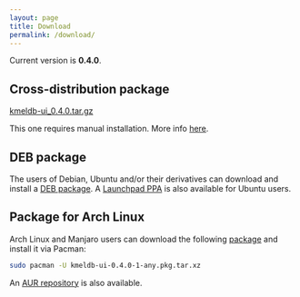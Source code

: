 ```yaml
---
layout: page
title: Download
permalink: /download/
---
```

Current version is **0.4.0**.

## Cross-distribution package

[kmeldb-ui_0.4.0.tar.gz](https://github.com/vsvyatski/kmeldb-ui/releases/download/v0.4.0/kmeldb-ui_0.4.0.tar.gz)

This one requires manual installation. More info [here](../index.md#manual-installation).

## DEB package

The users of Debian, Ubuntu and/or their derivatives can download and install a [DEB package](https://github.com/vsvyatski/kmeldb-ui/releases/download/v0.4.0/kmeldb-ui_0.4.0_all.deb). A [Launchpad PPA](https://launchpad.net/~vsvyatski/+archive/ubuntu/kmeldb-ui) is also available for Ubuntu users.

## Package for Arch Linux

Arch Linux and Manjaro users can download the following [package](https://github.com/vsvyatski/kmeldb-ui/releases/download/v0.4.0/kmeldb-ui-0.4.0-1-any.pkg.tar.xz) and install it via Pacman:

```bash
sudo pacman -U kmeldb-ui-0.4.0-1-any.pkg.tar.xz
```
An [AUR repository](https://aur.archlinux.org/packages/kmeldb-ui) is also available.
